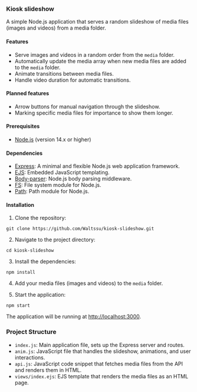 ### Kiosk slideshow

A simple Node.js application that serves a random slideshow of media files (images and videos) from a media folder.

#### Features

- Serve images and videos in a random order from the `media` folder.
- Automatically update the media array when new media files are added to the `media` folder.
- Animate transitions between media files.
- Handle video duration for automatic transitions.

#### Planned features

- Arrow buttons for manual navigation through the slideshow.
- Marking specific media files for importance to show them longer.

#### Prerequisites

- [Node.js](https://nodejs.org/en/download/) (version 14.x or higher)

#### Dependencies

- [Express](https://expressjs.com/): A minimal and flexible Node.js web application framework.
- [EJS](https://ejs.co/): Embedded JavaScript templating.
- [Body-parser](https://github.com/expressjs/body-parser): Node.js body parsing middleware.
- [FS](https://nodejs.org/api/fs.html): File system module for Node.js.
- [Path](https://nodejs.org/api/path.html): Path module for Node.js.

#### Installation

1. Clone the repository:

```
git clone https://github.com/Waltssu/kiosk-slideshow.git
```

2. Navigate to the project directory:

```
cd kiosk-slideshow
```

3. Install the dependencies:

```
npm install
```

4. Add your media files (images and videos) to the `media` folder.

5. Start the application:

```
npm start
```

The application will be running at [http://localhost:3000](http://localhost:3000).

### Project Structure

- `index.js`: Main application file, sets up the Express server and routes.
- `anim.js`: JavaScript file that handles the slideshow, animations, and user interactions.
- `api.js`: JavaScript code snippet that fetches media files from the API and renders them in HTML.
- `views/index.ejs`: EJS template that renders the media files as an HTML page.



